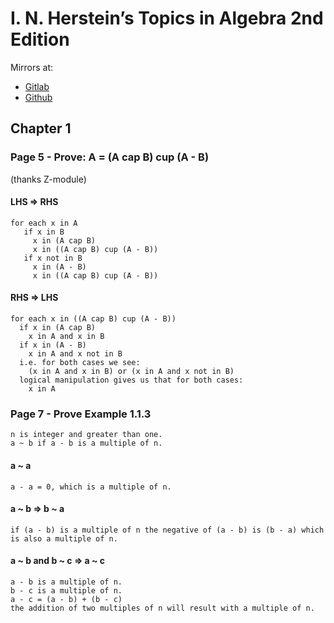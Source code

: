 # I. N. Herstein’s Topics in Algebra 2nd Edition

Mirrors at:

* [Gitlab][gitlab-mirror]
* [Github][github-mirror]

## Chapter 1

### Page 5 - Prove: A = (A cap B) cup (A - B)

(thanks Z-module)

#### LHS => RHS

```
for each x in A
   if x in B
     x in (A cap B)
     x in ((A cap B) cup (A - B))
   if x not in B
     x in (A - B)
     x in ((A cap B) cup (A - B))
```

#### RHS => LHS

```
for each x in ((A cap B) cup (A - B))
  if x in (A cap B)
    x in A and x in B
  if x in (A - B)
    x in A and x not in B
  i.e. for both cases we see:
    (x in A and x in B) or (x in A and x not in B)
  logical manipulation gives us that for both cases:
    x in A
```

### Page 7 - Prove Example 1.1.3

```
n is integer and greater than one.
a ~ b if a - b is a multiple of n.
```

#### a ~ a

```
a - a = 0, which is a multiple of n.
```

#### a ~ b => b ~ a

```
if (a - b) is a multiple of n the negative of (a - b) is (b - a) which is also a multiple of n.
```

#### a ~ b and b ~ c => a ~ c

```
a - b is a multiple of n.
b - c is a multiple of n.
a - c = (a - b) + (b - c)
the addition of two multiples of n will result with a multiple of n.
```

[gitlab-mirror]: <https://gitlab.com/yuvallanger/i-n-herstein.git>
[github-mirror]: <https://github.com/yuvallanger/i-n-herstein.git>

